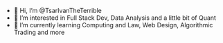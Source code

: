 - 👋 Hi, I’m @TsarIvanTheTerrible
- 👀 I’m interested in Full Stack Dev, Data Analysis and a little bit of Quant
- 🌱 I’m currently learning Computing and Law, Web Design, Algorithmic Trading and more

